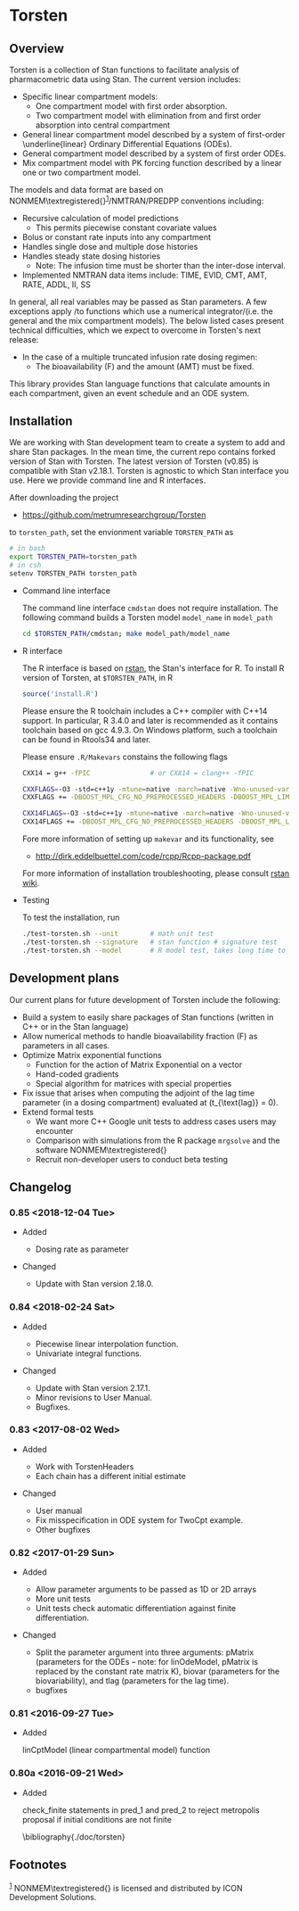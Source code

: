 # Torsten


## Overview

Torsten is a collection of Stan functions to facilitate analysis of pharmacometric data using Stan. The current version includes:

-   Specific linear compartment models:
    -   One compartment model with first order absorption.
    -   Two compartment model with elimination from and first order absorption into central compartment
-   General linear compartment model described by a system of first-order \underline{linear} Ordinary Differential Equations (ODEs).
-   General compartment model described by a system of first order ODEs.
-   Mix compartment model with PK forcing function described by a linear one or two compartment model.

The models and data format are based on NONMEM\textregistered{}<sup><a id="fnr.1" class="footref" href="#fn.1">1</a></sup>/NMTRAN/PREDPP conventions including:

-   Recursive calculation of model predictions
    -   This permits piecewise constant covariate values
-   Bolus or constant rate inputs into any compartment
-   Handles single dose and multiple dose histories
-   Handles steady state dosing histories
    -   Note: The infusion time must be shorter than the inter-dose interval.
-   Implemented NMTRAN data items include: TIME, EVID, CMT, AMT, RATE, ADDL, II, SS

In general, all real variables may be passed as Stan parameters. A few exceptions apply /to functions which use a numerical integrator/(i.e. the general and the mix compartment models). The below listed cases present technical difficulties, which we expect to overcome in Torsten's next release:

-   In the case of a multiple truncated infusion rate dosing regimen:
    -   The bioavailability (F) and the amount (AMT) must be fixed.

This library provides Stan language functions that calculate amounts in each compartment, given an event schedule and an ODE system.


## Installation

We are working with Stan development team to create a system to add and share Stan packages. In the mean time, the current repo contains forked version of Stan with Torsten. The latest version of Torsten (v0.85) is compatible with Stan v2.18.1. Torsten is agnostic to which Stan interface you use. Here we provide command line and R interfaces.

After downloading the project

-   <https://github.com/metrumresearchgroup/Torsten>

to `torsten_path`, set the envionment variable `TORSTEN_PATH` as

```sh
# in bash
export TORSTEN_PATH=torsten_path
# in csh
setenv TORSTEN_PATH torsten_path
```

-   Command line interface

    The command line interface `cmdstan` does not require installation. The following command builds a Torsten model `model_name` in `model_path`
    
    ```sh
    cd $TORSTEN_PATH/cmdstan; make model_path/model_name
    ```

-   R interface

    The R interface is based on [rstan](https://cran.r-project.org/web/packages/rstan/index.html), the Stan's interface for R. To install R version of Torsten, at `$TORSTEN_PATH`, in R
    
    ```R
    source('install.R')
    ```
    
    Please ensure the R toolchain includes a C++ compiler with C++14 support. In particular, R 3.4.0 and later is recommended as it contains toolchain based on gcc 4.9.3. On Windows platform, such a toolchain can be found in Rtools34 and later.
    
    Please ensure `.R/Makevars` constains the following flags
    
    ```sh
    CXX14 = g++ -fPIC               # or CXX14 = clang++ -fPIC
    
    CXXFLAGS=-O3 -std=c++1y -mtune=native -march=native -Wno-unused-variable -Wno-unused-function
    CXXFLAGS += -DBOOST_MPL_CFG_NO_PREPROCESSED_HEADERS -DBOOST_MPL_LIMIT_LIST_SIZE=30
    
    CXX14FLAGS=-O3 -std=c++1y -mtune=native -march=native -Wno-unused-variable -Wno-unused-function
    CXX14FLAGS += -DBOOST_MPL_CFG_NO_PREPROCESSED_HEADERS -DBOOST_MPL_LIMIT_LIST_SIZE=30
    ```
    
    Fore more information of setting up `makevar` and its functionality, see
    
    -   <http://dirk.eddelbuettel.com/code/rcpp/Rcpp-package.pdf>
    
    For more information of installation troubleshooting, please consult [rstan wiki](https://github.com/stan-dev/rstan/wiki).

-   Testing

    To test the installation, run
    
    ```sh
    ./test-torsten.sh --unit        # math unit test
    ./test-torsten.sh --signature   # stan function # signature test
    ./test-torsten.sh --model       # R model test, takes long time to finish
    ```


## Development plans

Our current plans for future development of Torsten include the following:

-   Build a system to easily share packages of Stan functions (written in C++ or in the Stan language)
-   Allow numerical methods to handle bioavailability fraction (F) as parameters in all cases.
-   Optimize Matrix exponential functions
    -   Function for the action of Matrix Exponential on a vector
    -   Hand-coded gradients
    -   Special algorithm for matrices with special properties
-   Fix issue that arises when computing the adjoint of the lag time parameter (in a dosing compartment) evaluated at \(t_{\text{lag}} = 0\).
-   Extend formal tests
    -   We want more C++ Google unit tests to address cases users may encounter
    -   Comparison with simulations from the R package `mrgsolve` and the software NONMEM\textregistered{}
    -   Recruit non-developer users to conduct beta testing


## Changelog


### 0.85 <span class="timestamp-wrapper"><span class="timestamp">&lt;2018-12-04 Tue&gt;</span></span>

-   Added

    -   Dosing rate as parameter

-   Changed

    -   Update with Stan version 2.18.0.


### 0.84 <span class="timestamp-wrapper"><span class="timestamp">&lt;2018-02-24 Sat&gt;</span></span>

-   Added

    -   Piecewise linear interpolation function.
    -   Univariate integral functions.

-   Changed

    -   Update with Stan version 2.17.1.
    -   Minor revisions to User Manual.
    -   Bugfixes.


### 0.83 <span class="timestamp-wrapper"><span class="timestamp">&lt;2017-08-02 Wed&gt;</span></span>

-   Added

    -   Work with TorstenHeaders
    -   Each chain has a different initial estimate

-   Changed

    -   User manual
    -   Fix misspecification in ODE system for TwoCpt example.
    -   Other bugfixes


### 0.82 <span class="timestamp-wrapper"><span class="timestamp">&lt;2017-01-29 Sun&gt;</span></span>

-   Added

    -   Allow parameter arguments to be passed as 1D or 2D arrays
    -   More unit tests
    -   Unit tests check automatic differentiation against finite differentiation.

-   Changed

    -   Split the parameter argument into three arguments: pMatrix (parameters for the ODEs &#x2013; note: for linOdeModel, pMatrix is replaced by the constant rate matrix K), biovar (parameters for the biovariability), and tlag (parameters for the lag time).
    -   bugfixes


### 0.81 <span class="timestamp-wrapper"><span class="timestamp">&lt;2016-09-27 Tue&gt;</span></span>

-   Added

    linCptModel (linear compartmental model) function


### 0.80a <span class="timestamp-wrapper"><span class="timestamp">&lt;2016-09-21 Wed&gt;</span></span>

-   Added

    check_finite statements in pred_1 and pred_2 to reject metropolis proposal if initial conditions are not finite
    
    \bibliography{./doc/torsten}

## Footnotes

<sup><a id="fn.1" class="footnum" href="#fnr.1">1</a></sup> NONMEM\textregistered{} is licensed and distributed by ICON Development Solutions.
